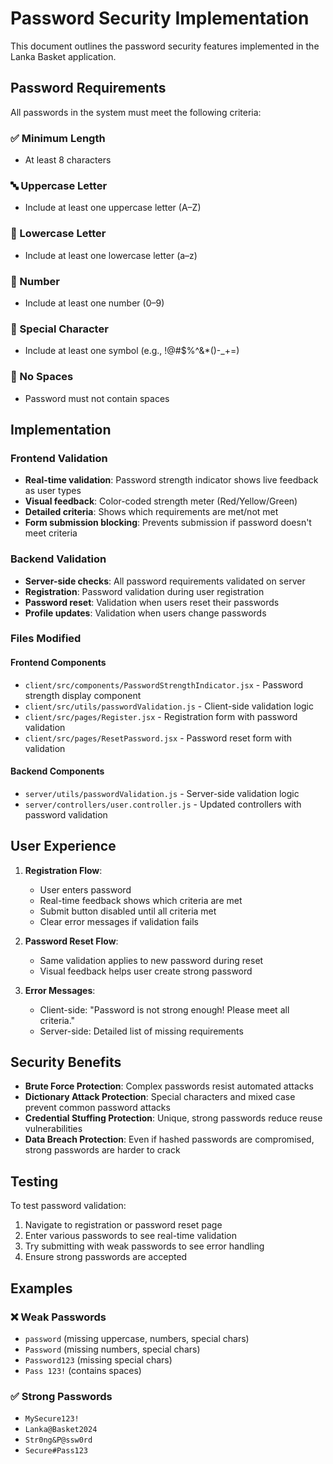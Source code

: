 # Password Security Implementation

This document outlines the password security features implemented in the Lanka Basket application.

## Password Requirements

All passwords in the system must meet the following criteria:

### ✅ Minimum Length
- At least 8 characters

### 🔤 Uppercase Letter
- Include at least one uppercase letter (A–Z)

### 🔡 Lowercase Letter 
- Include at least one lowercase letter (a–z)

### 🔢 Number
- Include at least one number (0–9)

### 🔣 Special Character
- Include at least one symbol (e.g., !@#$%^&*()-_+=)

### 🚫 No Spaces
- Password must not contain spaces

## Implementation

### Frontend Validation
- **Real-time validation**: Password strength indicator shows live feedback as user types
- **Visual feedback**: Color-coded strength meter (Red/Yellow/Green)
- **Detailed criteria**: Shows which requirements are met/not met
- **Form submission blocking**: Prevents submission if password doesn't meet criteria

### Backend Validation
- **Server-side checks**: All password requirements validated on server
- **Registration**: Password validation during user registration
- **Password reset**: Validation when users reset their passwords
- **Profile updates**: Validation when users change passwords

### Files Modified

#### Frontend Components
- `client/src/components/PasswordStrengthIndicator.jsx` - Password strength display component
- `client/src/utils/passwordValidation.js` - Client-side validation logic
- `client/src/pages/Register.jsx` - Registration form with password validation
- `client/src/pages/ResetPassword.jsx` - Password reset form with validation

#### Backend Components  
- `server/utils/passwordValidation.js` - Server-side validation logic
- `server/controllers/user.controller.js` - Updated controllers with password validation

## User Experience

1. **Registration Flow**:
   - User enters password
   - Real-time feedback shows which criteria are met
   - Submit button disabled until all criteria met
   - Clear error messages if validation fails

2. **Password Reset Flow**:
   - Same validation applies to new password during reset
   - Visual feedback helps user create strong password

3. **Error Messages**:
   - Client-side: "Password is not strong enough! Please meet all criteria."
   - Server-side: Detailed list of missing requirements

## Security Benefits

- **Brute Force Protection**: Complex passwords resist automated attacks
- **Dictionary Attack Protection**: Special characters and mixed case prevent common password attacks
- **Credential Stuffing Protection**: Unique, strong passwords reduce reuse vulnerabilities
- **Data Breach Protection**: Even if hashed passwords are compromised, strong passwords are harder to crack

## Testing

To test password validation:
1. Navigate to registration or password reset page
2. Enter various passwords to see real-time validation
3. Try submitting with weak passwords to see error handling
4. Ensure strong passwords are accepted

## Examples

### ❌ Weak Passwords
- `password` (missing uppercase, numbers, special chars)
- `Password` (missing numbers, special chars)
- `Password123` (missing special chars)
- `Pass 123!` (contains spaces)

### ✅ Strong Passwords
- `MySecure123!`
- `Lanka@Basket2024`
- `Str0ng&P@ssw0rd`
- `Secure#Pass123`

